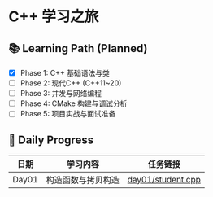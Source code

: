 # C++ 学习之旅

## 📚 Learning Path (Planned)

- [x] Phase 1: C++ 基础语法与类
- [ ] Phase 2: 现代C++ (C++11~20)
- [ ] Phase 3: 并发与网络编程
- [ ] Phase 4: CMake 构建与调试分析
- [ ] Phase 5: 项目实战与面试准备

## 📅 Daily Progress

| 日期 | 学习内容 | 任务链接 |
|------|----------|----------|
| Day01 | 构造函数与拷贝构造 | [day01/student.cpp](./day01/student.cpp) |
